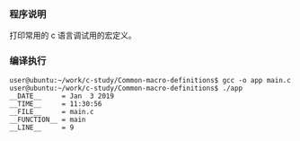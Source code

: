 ### 程序说明

打印常用的 c 语言调试用的宏定义。

### 编译执行

    user@ubuntu:~/work/c-study/Common-macro-definitions$ gcc -o app main.c 
    user@ubuntu:~/work/c-study/Common-macro-definitions$ ./app 
    __DATE__     = Jan  3 2019
    __TIME__     = 11:30:56
    __FILE__     = main.c
    __FUNCTION__ = main
    __LINE__     = 9
